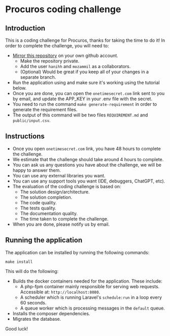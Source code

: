 # Procuros coding challenge

## Introduction
This is a coding challenge for Procuros, thanks for taking the time to do it!
In order to complete the challenge, you will need to:
- [Mirror this repository](https://docs.github.com/en/repositories/creating-and-managing-repositories/duplicating-a-repository) on your own github account.
  - Make the repository private.
  - Add the user `hanihh` and `mozammil` as a collaborators.
  - (Optional) Would be great if you keep all of your changes in a separate branch. 
- Run the application using and make sure it's working using the tutorial below.
- Once you are done, you can open the `onetimesecret.com` link sent to you by email, and update the APP_KEY in your .env file with the secret.
- You need to run the command `make generate-requirement` in order to generate the requirement files.
- The output of this command will be two files `REQUIREMENT.md` and `public/input.csv`.

## Instructions
- Once you open `onetimesecret.com` link, you have 48 hours to complete the challenge.
- We estimate that the challenge should take around 4 hours to complete.
- You can ask us any questions you have about the challenge, we will be happy to answer them.
- You can use any external libraries you want.
- You can use any support tools you want (IDE, debuggers, ChatGPT, etc).
- The evaluation of the coding challenge is based on:
  - The solution design/architecture.
  - The solution completion.
  - The code quality.
  - The tests quality.
  - The documentation quality.
  - The time taken to complete the challenge.
- When you are done, please notify us by email.

## Running the application
The application can be installed by running the following commands:

```
make install
```

This will do the following:
- Builds the docker containers needed for the application. These include:
    - A php-fpm container mainly responsible for serving web requests. Accessible at: `http://localhost:8080`.
    - A scheduler which is running Laravel's `schedule:run` in a loop every 60 seconds.
    - A queue worker which is processing messages in the `default` queue.
- Installs the composer dependencies.
- Migrates the database.


Good luck!
